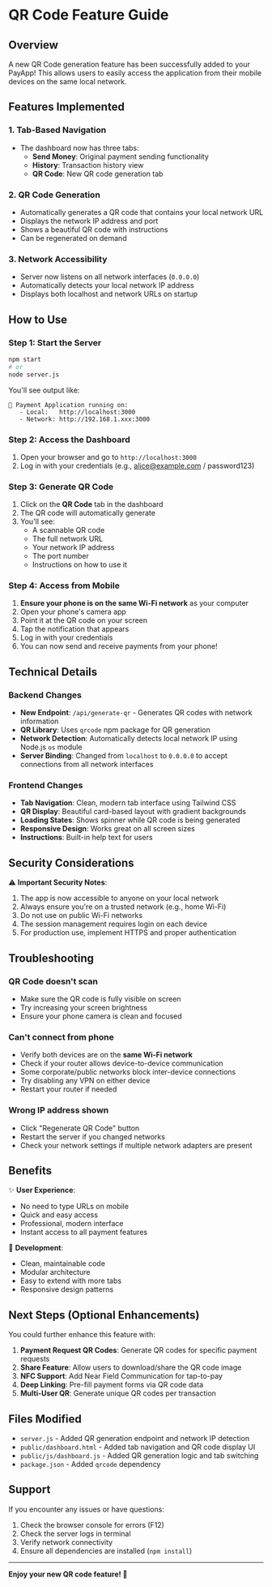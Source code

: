 # QR Code Feature Guide

## Overview
A new QR Code generation feature has been successfully added to your PayApp! This allows users to easily access the application from their mobile devices on the same local network.

## Features Implemented

### 1. **Tab-Based Navigation**
   - The dashboard now has three tabs:
     - **Send Money**: Original payment sending functionality
     - **History**: Transaction history view
     - **QR Code**: New QR code generation tab

### 2. **QR Code Generation**
   - Automatically generates a QR code that contains your local network URL
   - Displays the network IP address and port
   - Shows a beautiful QR code with instructions
   - Can be regenerated on demand

### 3. **Network Accessibility**
   - Server now listens on all network interfaces (`0.0.0.0`)
   - Automatically detects your local network IP address
   - Displays both localhost and network URLs on startup

## How to Use

### Step 1: Start the Server
```bash
npm start
# or
node server.js
```

You'll see output like:
```
🚀 Payment Application running on:
   - Local:   http://localhost:3000
   - Network: http://192.168.1.xxx:3000
```

### Step 2: Access the Dashboard
1. Open your browser and go to `http://localhost:3000`
2. Log in with your credentials (e.g., alice@example.com / password123)

### Step 3: Generate QR Code
1. Click on the **QR Code** tab in the dashboard
2. The QR code will automatically generate
3. You'll see:
   - A scannable QR code
   - The full network URL
   - Your network IP address
   - The port number
   - Instructions on how to use it

### Step 4: Access from Mobile
1. **Ensure your phone is on the same Wi-Fi network** as your computer
2. Open your phone's camera app
3. Point it at the QR code on your screen
4. Tap the notification that appears
5. Log in with your credentials
6. You can now send and receive payments from your phone!

## Technical Details

### Backend Changes
- **New Endpoint**: `/api/generate-qr` - Generates QR codes with network information
- **QR Library**: Uses `qrcode` npm package for QR generation
- **Network Detection**: Automatically detects local network IP using Node.js `os` module
- **Server Binding**: Changed from `localhost` to `0.0.0.0` to accept connections from all network interfaces

### Frontend Changes
- **Tab Navigation**: Clean, modern tab interface using Tailwind CSS
- **QR Display**: Beautiful card-based layout with gradient backgrounds
- **Loading States**: Shows spinner while QR code is being generated
- **Responsive Design**: Works great on all screen sizes
- **Instructions**: Built-in help text for users

## Security Considerations

⚠️ **Important Security Notes**:
1. The app is now accessible to anyone on your local network
2. Always ensure you're on a trusted network (e.g., home Wi-Fi)
3. Do not use on public Wi-Fi networks
4. The session management requires login on each device
5. For production use, implement HTTPS and proper authentication

## Troubleshooting

### QR Code doesn't scan
- Make sure the QR code is fully visible on screen
- Try increasing your screen brightness
- Ensure your phone camera is clean and focused

### Can't connect from phone
- Verify both devices are on the **same Wi-Fi network**
- Check if your router allows device-to-device communication
- Some corporate/public networks block inter-device connections
- Try disabling any VPN on either device
- Restart your router if needed

### Wrong IP address shown
- Click "Regenerate QR Code" button
- Restart the server if you changed networks
- Check your network settings if multiple network adapters are present

## Benefits

✨ **User Experience**:
- No need to type URLs on mobile
- Quick and easy access
- Professional, modern interface
- Instant access to all payment features

🚀 **Development**:
- Clean, maintainable code
- Modular architecture
- Easy to extend with more tabs
- Responsive design patterns

## Next Steps (Optional Enhancements)

You could further enhance this feature with:
1. **Payment Request QR Codes**: Generate QR codes for specific payment requests
2. **Share Feature**: Allow users to download/share the QR code image
3. **NFC Support**: Add Near Field Communication for tap-to-pay
4. **Deep Linking**: Pre-fill payment forms via QR code data
5. **Multi-User QR**: Generate unique QR codes per transaction

## Files Modified

- `server.js` - Added QR generation endpoint and network IP detection
- `public/dashboard.html` - Added tab navigation and QR code display UI
- `public/js/dashboard.js` - Added QR generation logic and tab switching
- `package.json` - Added `qrcode` dependency

## Support

If you encounter any issues or have questions:
1. Check the browser console for errors (F12)
2. Check the server logs in terminal
3. Verify network connectivity
4. Ensure all dependencies are installed (`npm install`)

---

**Enjoy your new QR code feature! 🎉**

